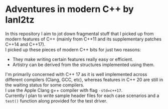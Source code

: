 # Adventures in modern C++ by lanl2tz
In this repository I aim to jot down fragmental stuff that I 
picked up from modern features of C++ (mainly from C++11 and 
its supplementary patches C++14 and C++17).\
I picked up these pieces of modern C++ bits for just two reasons:
- They make writing certain features really easy or efficient.
- Artistry can be derived from the structures implemented using them.

I'm primarily concerned with C++ 17 as it is well implemented across 
different compilers (Clang, GCC, etc), whereas features in C++ 20 are still in the waiting status for some compilers.\
I use the Apple Clang g++ compiler with flag ```-std=c++17```.\
Currently I plan to write sample header files for each case scenarios and a ```test()``` function along provided for the test driver.